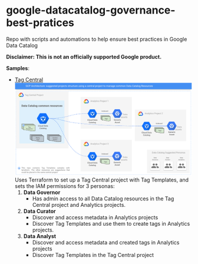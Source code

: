 # google-datacatalog-governance-best-pratices

Repo with scripts and automations to help ensure best practices in Google Data Catalog

**Disclaimer: This is not an officially supported Google product.**

**Samples**:

- [Tag Central](tag-central/README.md) 
    ![N|Solid](tag-central/docs/architecture.png "architecture") 
    Uses Terraform to set up a Tag Central project with Tag Templates, and sets the IAM permissions for 3 personas: 
    1. **Data Governor**  
        * Has admin access to all Data Catalog resources in the Tag Central project and Analytics projects.
    1. **Data Curator**  
        * Discover and access metadata in Analytics projects   
        * Discover Tag Templates and use them to create tags in Analytics projects.
    1. **Data Analyst**  
        * Discover and access metadata and created tags in Analytics projects 
        * Discover Tag Templates in the Tag Central project
